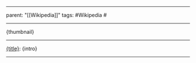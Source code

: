
---
parent: "[[Wikipedia]]"
tags:
	#Wikipedia
	#

---

{thumbnail}

---

[{title}]({url}): {intro}

---


